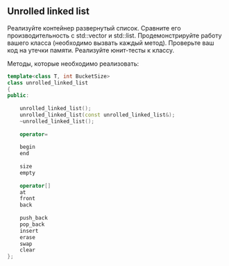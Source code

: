 ## Unrolled linked list
Реализуйте контейнер развернутый список. Сравните его производительность с std::vector и std::list. Продемонстрируйте работу вашего класса (необходимо вызвать каждый метод). Проверьте ваш код на утечки памяти. Реализуйте юнит-тесты к классу.

Методы, которые необходимо реализовать:
```cpp
template<class T, int BucketSize>
class unrolled_linked_list
{
public:
    
    unrolled_linked_list();
    unrolled_linked_list(const unrolled_linked_list&);
    ~unrolled_linked_list();
    
    operator=
    
    begin
    end
    
    size
    empty
    
    operator[]
    at
    front
    back
    
    push_back
    pop_back
    insert
    erase
    swap
    clear
};
```
